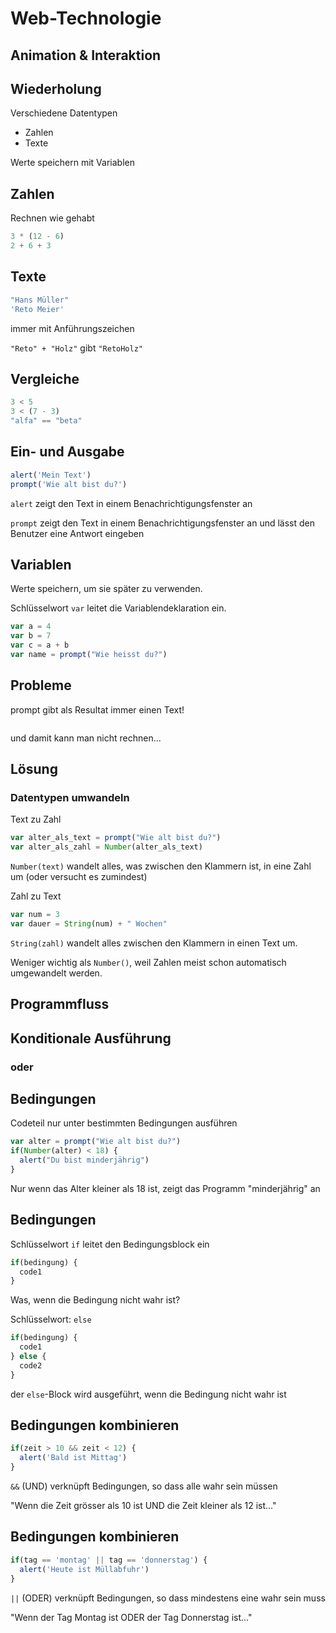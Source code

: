 # Web-Technologie

## Animation & Interaktion



## Wiederholung

Verschiedene Datentypen

* Zahlen
* Texte

Werte speichern mit Variablen



## Zahlen

Rechnen wie gehabt

```js
3 * (12 - 6)
2 + 6 + 3
```



## Texte

```js
"Hans Müller"
'Reto Meier'
```

immer mit Anführungszeichen

`"Reto" + "Holz"` gibt `"RetoHolz"`



## Vergleiche

```js
3 < 5
3 < (7 - 3)
"alfa" == "beta"
```



## Ein- und Ausgabe

```js
alert('Mein Text')
prompt('Wie alt bist du?')
```

`alert` zeigt den Text in einem Benachrichtigungsfenster an

`prompt` zeigt den Text in einem Benachrichtigungsfenster an und lässt den Benutzer eine Antwort eingeben



## Variablen

Werte speichern, um sie später zu verwenden.

Schlüsselwort `var` leitet die Variablendeklaration ein.

```js
var a = 4
var b = 7
var c = a + b
var name = prompt("Wie heisst du?")
```



## Probleme

prompt gibt als Resultat immer einen Text!

<img data-src="images/prompt_string.png" width="400px">

und damit kann man nicht rechnen...



## Lösung

### Datentypen umwandeln

Text zu Zahl

```js
var alter_als_text = prompt("Wie alt bist du?")
var alter_als_zahl = Number(alter_als_text)
```

`Number(text)` wandelt alles, was zwischen den Klammern ist, in eine Zahl um (oder versucht es zumindest)


Zahl zu Text

```js
var num = 3
var dauer = String(num) + " Wochen"
```

`String(zahl)` wandelt alles zwischen den Klammern in einen Text um.

Weniger wichtig als `Number()`, weil Zahlen meist schon automatisch umgewandelt werden.



## Programmfluss



## Konditionale Ausführung
### oder
## Bedingungen



Codeteil nur unter bestimmten Bedingungen ausführen

```js
var alter = prompt("Wie alt bist du?")
if(Number(alter) < 18) {
  alert("Du bist minderjährig")
}
```

Nur wenn das Alter kleiner als 18 ist, zeigt das Programm "minderjährig" an



## Bedingungen

Schlüsselwort `if` leitet den Bedingungsblock ein

```js
if(bedingung) {
  code1
}
```


Was, wenn die Bedingung nicht wahr ist?

Schlüsselwort: `else`

```js
if(bedingung) {
  code1
} else {
  code2
}
```

der `else`-Block wird ausgeführt, wenn die Bedingung nicht wahr ist



## Bedingungen kombinieren

```js
if(zeit > 10 && zeit < 12) {
  alert('Bald ist Mittag')
}
```

`&&` (UND) verknüpft Bedingungen, so dass alle wahr sein müssen

"Wenn die Zeit grösser als 10 ist UND die Zeit kleiner als 12 ist..." 


## Bedingungen kombinieren

```js
if(tag == 'montag' || tag == 'donnerstag') {
  alert('Heute ist Müllabfuhr')
}
```

`||` (ODER) verknüpft Bedingungen, so dass mindestens eine wahr sein muss

"Wenn der Tag Montag ist ODER der Tag Donnerstag ist..."
